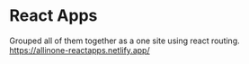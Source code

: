 # React Apps

Grouped all of them together as a one site using react routing.
https://allinone-reactapps.netlify.app/
